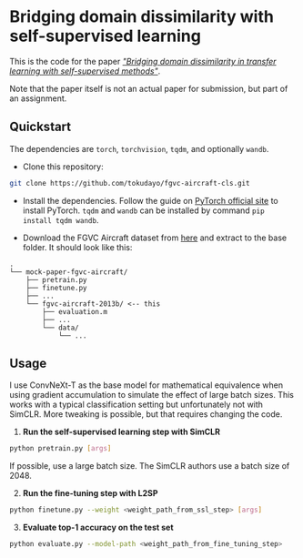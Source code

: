 # Bridging domain dissimilarity with self-supervised learning

This is the code for the paper [*"Bridging domain dissimilarity in transfer learning with self-supervised methods"*](link).

Note that the paper itself is not an actual paper for submission, but part of an assignment.

## Quickstart

The dependencies are `torch`, `torchvision`, `tqdm`, and optionally `wandb`.

- Clone this repository:

```bash
git clone https://github.com/tokudayo/fgvc-aircraft-cls.git
```

- Install the dependencies. Follow the guide on [PyTorch official site](https://pytorch.org/) to install PyTorch. `tqdm` and `wandb` can be installed by command `pip install tqdm wandb`.

- Download the FGVC Aircraft dataset from [here](https://www.fgvc.edu/data/fgvc-aircraft-2013b.html) and extract to the base folder. It should look like this:
```
.
└── mock-paper-fgvc-aircraft/
    ├── pretrain.py
    ├── finetune.py
    ├── ...
    └── fgvc-aircraft-2013b/ <-- this
        ├── evaluation.m
        ├── ...
        └── data/
            └── ...  
```

## Usage

I use ConvNeXt-T as the base model for mathematical equivalence when using gradient accumulation to simulate the effect of large batch sizes. This works with a typical classification setting but unfortunately not with SimCLR. More tweaking is possible, but that requires changing the code.

1. **Run the self-supervised learning step with SimCLR**
```bash
python pretrain.py [args]
```
If possible, use a large batch size. The SimCLR authors use a batch size of 2048.

2. **Run the fine-tuning step with L2SP**
```bash
python finetune.py --weight <weight_path_from_ssl_step> [args]
```

3. **Evaluate top-1 accuracy on the test set**
```bash
python evaluate.py --model-path <weight_path_from_fine_tuning_step>